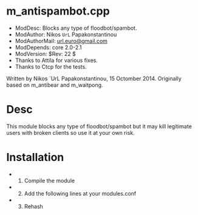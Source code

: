 m_antispambot.cpp
=======

* ModDesc: Blocks any type of floodbot/spambot. 
* ModAuthor: Nikos `UrL` Papakonstantinou
* ModAuthorMail: url.euro@gmail.com 
* ModDepends: core 2.0-2.1 
* ModVersion: $Rev: 22 $ 
* Thanks to Attila for various fixes.
* Thanks to Ctcp for the tests.

Written by Nikos `UrL Papakonstantinou, 15 Octomber 2014. 
Originally based on m_antibear and m_waitpong. 

Desc
=======
This module blocks any type of floodbot/spambot but it may kill 
legitimate users with broken clients so use it at your own risk.


Installation
=======
* 1. Compile the module 
* 2. Add the following lines at your modules.conf 
    <module name="m_antispambot.so">
    <AntiSpambot link="http://yoursite.gr" sendsnotice="false" msgonreply="true">
* 3. Rehash
